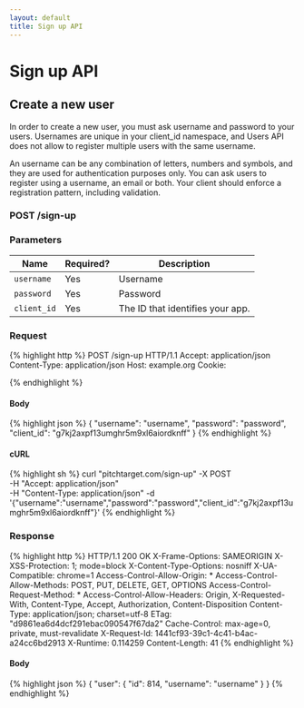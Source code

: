 ```yaml
---
layout: default
title: Sign up API
---
```


# Sign up API

## Create a new user
In order to create a new user, you must ask username and password to your users. Usernames are unique in your client_id namespace, and Users API does not allow to register multiple users with the same username.

An username can be any combination of letters, numbers and symbols, and they are used for authentication purposes only. You can ask users to register using a username, an email or both. Your client should enforce a registration pattern, including validation.

### POST /sign-up


### Parameters

Name | Required? | Description |
-----|-----------|-------------|
`username` | Yes | Username |
`password` | Yes | Password |
`client_id` | Yes | The ID that identifies your app. |

### Request

{% highlight http %}
POST /sign-up HTTP/1.1
Accept: application/json
Content-Type: application/json
Host: example.org
Cookie:

{% endhighlight %}

#### Body

{% highlight json %}
{
  "username": "username",
  "password": "password",
  "client_id": "g7kj2axpf13umghr5m9xl6aiordknff"
}
{% endhighlight %}

#### cURL

{% highlight sh %}
curl "pitchtarget.com/sign-up" -X POST \
	-H "Accept: application/json" \
	-H "Content-Type: application/json" -d '{"username":"username","password":"password","client_id":"g7kj2axpf13umghr5m9xl6aiordknff"}'
{% endhighlight %}

### Response

{% highlight http %}
HTTP/1.1 200 OK
X-Frame-Options: SAMEORIGIN
X-XSS-Protection: 1; mode=block
X-Content-Type-Options: nosniff
X-UA-Compatible: chrome=1
Access-Control-Allow-Origin: *
Access-Control-Allow-Methods: POST, PUT, DELETE, GET, OPTIONS
Access-Control-Request-Method: *
Access-Control-Allow-Headers: Origin, X-Requested-With, Content-Type, Accept, Authorization, Content-Disposition
Content-Type: application/json; charset=utf-8
ETag: "d9861ea6d4dcf291ebac090547f67da2"
Cache-Control: max-age=0, private, must-revalidate
X-Request-Id: 1441cf93-39c1-4c41-b4ac-a24cc6bd2913
X-Runtime: 0.114259
Content-Length: 41
{% endhighlight %}

#### Body

{% highlight json %}
{
  "user": {
    "id": 814,
    "username": "username"
  }
}
{% endhighlight %}

